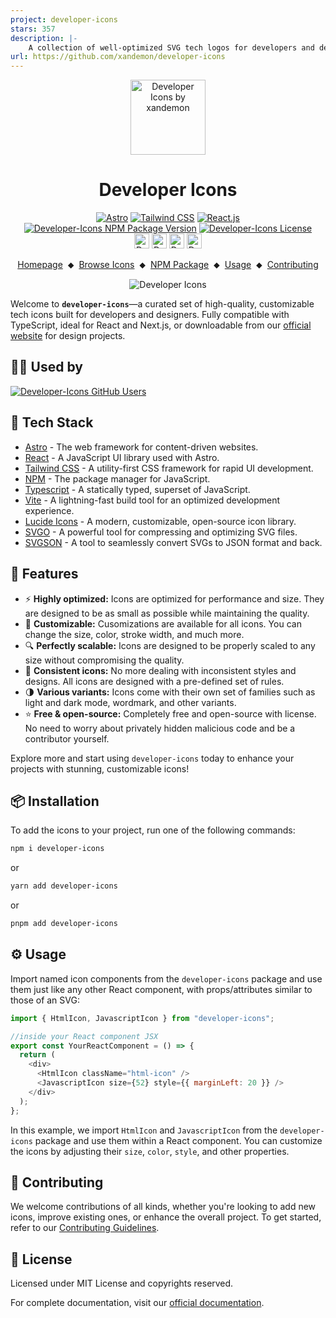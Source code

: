 ```yaml
---
project: developer-icons
stars: 357
description: |-
    A collection of well-optimized SVG tech logos for developers and designers—customizable, scalable, and free.
url: https://github.com/xandemon/developer-icons
---
```


<div align="center">
  <a href="https://xandemon.github.io/developer-icons" target="_blank"><img src="public/logo.png" alt="Developer Icons by xandemon" height="120" /></a>
  <h1>Developer Icons</h1>
</div>

<div align="center">
  <div>
    <a href="https://astro.build/" target="_blank"><img src="https://img.shields.io/badge/Astro-333333?logo=astro&logoColor=BC52EE" alt="Astro"></a>
    <a href="https://tailwindcss.com/" target="_blank"><img src="https://img.shields.io/badge/Tailwind_CSS-333?logo=tailwindcss&logoColor=06B6D4&style=flat" alt="Tailwind CSS"></a>
    <a href="https://react.dev/" target="_blank"><img src="https://img.shields.io/badge/React-333333?logo=react&logoColor=58c4dc" alt="React.js"></a>
    <a href="https://github.com/xandemon/developer-icons/releases" target="_blank"><img src="https://img.shields.io/npm/v/developer-icons?logo=github&logoColor=fff&label=Release&labelColor=333&color=148ACF&style=flat" alt="Developer-Icons NPM Package Version"></a>
    <a href="https://github.com/xandemon/developer-icons/blob/main/LICENSE" target="_blank"><img src="https://img.shields.io/github/license/xandemon/developer-icons?logo=github&logoColor=fff&label=License&labelColor=333&color=666666&style=flat" alt="Developer-Icons License"></a>
  </div>
  <div>
    <a href="https://www.npmjs.com/package/developer-icons" target="_blank"><img src="https://img.shields.io/npm/dy/developer-icons?logo=npm&logoColor=CB3837&label=Downloads&labelColor=333&color=148ACF&style=flat" alt="Developer-Icons NPM Package Downloads" style="height:24px"></a>
    <a href="https://github.com/xandemon/developer-icons/stargazers" target="_blank"><img src="https://img.shields.io/github/stars/xandemon/developer-icons?logo=github&logoColor=fff&label=Stars&labelColor=333&color=FFD700&style=flat" alt="Developer-Icons GitHub Stars" style="height:24px"></a>
    <a href="https://github.com/xandemon/developer-icons/network/dependents" target="_blank"><img src="https://dependents.info/xandemon/developer-icons/badge?logo=github&logoColor=fff&label=Users&labelColor=333" alt="Developer-Icons GitHub Network Dependents" style="height:24px" /></a>
    <a href="https://github.com/xandemon/developer-icons/stargazers" target="_blank"><img src="https://img.shields.io/github/forks/xandemon/developer-icons?logo=github&logoColor=fff&label=Forks&labelColor=333&color=148ACF&style=flat" alt="Developer-Icons GitHub Forks" style="height:24px"></a>
  </div>
 
</div>

<p align="center">
  <a href="https://xandemon.github.io/developer-icons/">Homepage</a>
  <span>&nbsp;⬥&nbsp;</span>
  <a href="https://xandemon.github.io/developer-icons/icons/All">Browse Icons</a>
  <span>&nbsp;⬥&nbsp;</span>
  <a href="https://www.npmjs.com/package/developer-icons">NPM Package</a>
  <span>&nbsp;⬥&nbsp;</span>
  <a href="https://xandemon.github.io/developer-icons/docs/usageGuide/">Usage</a>
  <span>&nbsp;⬥&nbsp;</span>
  <a href="https://xandemon.github.io/developer-icons/docs/contributing/">Contributing</a>
</p>

<p align="center">
  <img src="public/cover-image-light.png" alt="Developer Icons" />
</p>

Welcome to **`developer-icons`**—a curated set of high-quality, customizable tech icons built for developers and designers. Fully compatible with TypeScript, ideal for React and Next.js, or downloadable from our [official website](https://xandemon.github.io/developer-icons/icons/All "Developer Icons Website") for design projects.

## 🧑‍💻 Used by

<a href="https://github.com/xandemon/developer-icons/network/dependents" target="_blank">
  <img src="https://dependents.info/xandemon/developer-icons/image" alt="Developer-Icons GitHub Users" />
</a>

## 🚀 Tech Stack

- [Astro](https://astro.build/) - The web framework for content-driven websites.
- [React](https://reactjs.org/) - A JavaScript UI library used with Astro.
- [Tailwind CSS](https://tailwindcss.com/) - A utility-first CSS framework for rapid UI development.
- [NPM](https://www.npmjs.com/) - The package manager for JavaScript.
- [Typescript](https://www.typescriptlang.org/) - A statically typed, superset of JavaScript.
- [Vite](https://vitejs.dev/) - A lightning-fast build tool for an optimized development experience.
- [Lucide Icons](https://lucide.dev/) - A modern, customizable, open-source icon library.
- [SVGO](https://github.com/svg/svgo) - A powerful tool for compressing and optimizing SVG files.
- [SVGSON](https://github.com/svgson/svgson) - A tool to seamlessly convert SVGs to JSON format and back.

## 🌟 Features

- ⚡ **Highly optimized:** Icons are optimized for performance and size. They are designed to be as small as possible while maintaining the quality.
- 🎨 **Customizable:** Cusomizations are available for all icons. You can change the size, color, stroke width, and much more.
- 🔍 **Perfectly scalable:** Icons are designed to be properly scaled to any size without compromising the quality.
- 🔄 **Consistent icons:** No more dealing with inconsistent styles and designs. All icons are designed with a pre-defined set of rules.
- 🌗 **Various variants:** Icons come with their own set of families such as light and dark mode, wordmark, and other variants.
- ⭐ **Free & open-source:** Completely free and open-source with license. No need to worry about privately hidden malicious code and be a contributor yourself.

Explore more and start using `developer-icons` today to enhance your projects with stunning, customizable icons!

## 📦 Installation

To add the icons to your project, run one of the following commands:

```bash
npm i developer-icons
```

or

```bash
yarn add developer-icons
```

or

```bash
pnpm add developer-icons
```

## ⚙️ Usage

Import named icon components from the `developer-icons` package and use them just like any other React component, with props/attributes similar to those of an SVG:

```javascript
import { HtmlIcon, JavascriptIcon } from "developer-icons";

//inside your React component JSX
export const YourReactComponent = () => {
  return (
    <div>
      <HtmlIcon className="html-icon" />
      <JavascriptIcon size={52} style={{ marginLeft: 20 }} />
    </div>
  );
};
```

In this example, we import `HtmlIcon` and `JavascriptIcon` from the `developer-icons` package and use them within a React component. You can customize the icons by adjusting their `size`, `color`, `style`, and other properties.

## 🤝 Contributing

We welcome contributions of all kinds, whether you're looking to add new icons, improve existing ones, or enhance the overall project. To get started, refer to our [Contributing Guidelines](https://xandemon.github.io/developer-icons/docs/contributing).

## 📜 License

Licensed under MIT License and copyrights reserved.

For complete documentation, visit our [official documentation](https://xandemon.github.io/developer-icons/docs).

